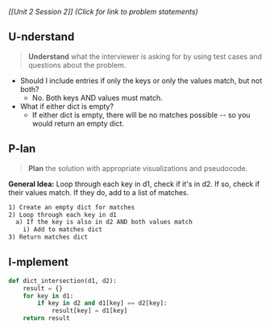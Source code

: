 *[[Unit 2 Session 2]] (Click for link to problem statements)*

## U-nderstand
 
> **Understand** what the interviewer is asking for by using test cases and questions about the problem.

- Should I include entries if only the keys or only the values match, but not both?
  - No.  Both keys AND values must match.
- What if either dict is empty?
  - If either dict is empty, there will be no matches possible -- so you would return an empty dict.

## P-lan

> **Plan** the solution with appropriate visualizations and pseudocode.

**General Idea:** Loop through each key in d1, check if it's in d2.  If so, check if their values match.  If they do, add to a list of matches.

```markdown
1) Create an empty dict for matches
2) Loop through each key in d1
  a) If the key is also in d2 AND both values match
    i) Add to matches dict
3) Return matches dict
```

## I-mplement

```python
def dict_intersection(d1, d2):
    result = {}
    for key in d1:
        if key in d2 and d1[key] == d2[key]:
            result[key] = d1[key]
    return result
```